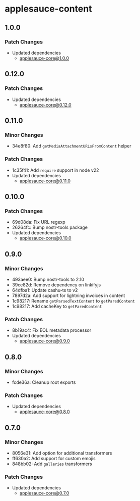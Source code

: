 # applesauce-content

## 1.0.0

### Patch Changes

- Updated dependencies
  - applesauce-core@1.0.0

## 0.12.0

### Patch Changes

- Updated dependencies
  - applesauce-core@0.12.0

## 0.11.0

### Minor Changes

- 34e8f80: Add `getMediaAttachmentURLsFromContent` helper

### Patch Changes

- 1c35f41: Add `require` support in node v22
- Updated dependencies
  - applesauce-core@0.11.0

## 0.10.0

### Patch Changes

- 69d08da: Fix URL regexp
- 26264fc: Bump nostr-tools package
- Updated dependencies
  - applesauce-core@0.10.0

## 0.9.0

### Minor Changes

- 493aee0: Bump nostr-tools to 2.10
- 39ce82d: Remove dependency on linkifyjs
- 64dfba1: Update cashu-ts to v2
- 7897d2a: Add support for lightning invoices in content
- 1c98217: Rename `getParsedTextContent` to `getParedContent`
- 1c98217: Add cacheKey to `getParedContent`

### Patch Changes

- 8b19ac4: Fix EOL metadata processor
- Updated dependencies
  - applesauce-core@0.9.0

## 0.8.0

### Minor Changes

- fcde36a: Cleanup root exports

### Patch Changes

- Updated dependencies
  - applesauce-core@0.8.0

## 0.7.0

### Minor Changes

- 8056e31: Add option for additional transformers
- ff630a2: Add support for custom emojis
- 848bb02: Add `galleries` transformers

### Patch Changes

- Updated dependencies
  - applesauce-core@0.7.0
